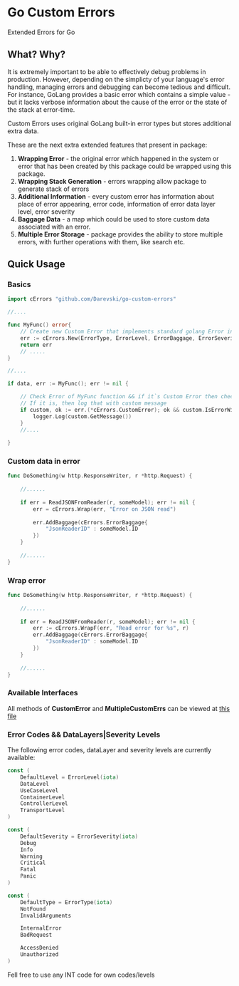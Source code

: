 # Go Custom Errors

Extended Errors for Go

## What? Why?

It is extremely important to be able to effectively debug problems in production. However, depending
on the simplicty of your language's error handling, managing errors and debugging can become tedious
and difficult. For instance, GoLang provides a basic error which contains a simple value - but it
lacks verbose information about the cause of the error or the state of the stack at error-time.

Custom Errors uses original GoLang built-in error types but stores additional extra data.

These are the next extra extended features that present in package:

1. **Wrapping Error** - the original error which happened in the system or error that has been created by this package
   could be wrapped using this package.
2. **Wrapping Stack Generation** - errors wrapping allow package to generate stack of errors
3. **Additional Information** - every custom error has information about place of error appearing, error code, 
   information of error data layer level, error severity
4. **Baggage Data** - a map which could be used to store custom data associated with an error.
5. **Multiple Error Storage** - package provides the ability to store multiple errors, with further operations with them,
like search etc.

## Quick Usage

### Basics

```go
import cErrors "github.com/Darevski/go-custom-errors"

//....

func MyFunc() error{
    // Create new Custom Error that implements standard golang Error interface
	err := cErrors.New(ErrorType, ErrorLevel, ErrorBaggage, ErrorSeverity, ErrorMessage)
	return err
    // .....
}

//....

if data, err := MyFunc(); err != nil {

    // Check Error of MyFunc function && if it`s Custom Error then check is it NotFound error 
	// If it is, then log that with custom message
    if custom, ok := err.(*cErrors.CustomError); ok && custom.IsErrorWithCodeExistInStack(cErrors.NotFound) {
    	logger.Log(custom.GetMessage())
    }
    //....
    
}
```

### Custom data in error

```go
func DoSomething(w http.ResponseWriter, r *http.Request) {
	
    //......
	
    if err = ReadJSONFromReader(r, someModel); err != nil {
        err = cErrors.Wrap(err, "Error on JSON read")
        
        err.AddBaggage(cErrors.ErrorBaggage{
            "JsonReaderID" : someModel.ID
        })
    }
    
    //......
}
```

### Wrap error


```go
func DoSomething(w http.ResponseWriter, r *http.Request) {
	
    //......
	
    if err = ReadJSONFromReader(r, someModel); err != nil {
        err := cErrors.WrapF(err, "Read error for %s", r)
        err.AddBaggage(cErrors.ErrorBaggage{
            "JsonReaderID" : someModel.ID
        })
    }
    
    //......
}
```

### Available Interfaces 

All methods of **CustomError** and **MultipleCustomErrs** can be viewed at [this file](interfaces.go)


### Error Codes && DataLayers|Severity Levels

The following error codes, dataLayer and severity levels are currently available:

``` go
const (
	DefaultLevel = ErrorLevel(iota)
	DataLevel
	UseCaseLevel
	ContainerLevel
	ControllerLevel
	TransportLevel
)

const (
	DefaultSeverity = ErrorSeverity(iota)
	Debug
	Info
	Warning
	Critical
	Fatal
	Panic
)

const (
	DefaultType = ErrorType(iota)
	NotFound
	InvalidArguments

	InternalError
	BadRequest

	AccessDenied
	Unauthorized
)

```

Fell free to use any INT code for own codes/levels